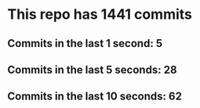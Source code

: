 # This repo has 1441 commits

## Commits in the last 1 second: 5
## Commits in the last 5 seconds: 28
## Commits in the last 10 seconds: 62

